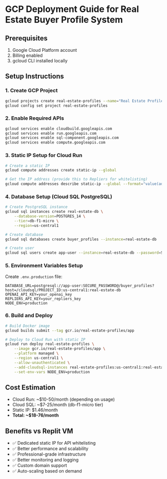 # GCP Deployment Guide for Real Estate Buyer Profile System

## Prerequisites
1. Google Cloud Platform account
2. Billing enabled
3. gcloud CLI installed locally

## Setup Instructions

### 1. Create GCP Project
```bash
gcloud projects create real-estate-profiles --name="Real Estate Profiles"
gcloud config set project real-estate-profiles
```

### 2. Enable Required APIs
```bash
gcloud services enable cloudbuild.googleapis.com
gcloud services enable run.googleapis.com
gcloud services enable sql-component.googleapis.com
gcloud services enable compute.googleapis.com
```

### 3. Static IP Setup for Cloud Run
```bash
# Create a static IP
gcloud compute addresses create static-ip --global

# Get the IP address (provide this to Repliers for whitelisting)
gcloud compute addresses describe static-ip --global --format="value(address)"
```

### 4. Database Setup (Cloud SQL PostgreSQL)
```bash
# Create PostgreSQL instance
gcloud sql instances create real-estate-db \
    --database-version=POSTGRES_14 \
    --tier=db-f1-micro \
    --region=us-central1

# Create database
gcloud sql databases create buyer_profiles --instance=real-estate-db

# Create user
gcloud sql users create app-user --instance=real-estate-db --password=SECURE_PASSWORD
```

### 5. Environment Variables Setup
Create `.env.production` file:
```
DATABASE_URL=postgresql://app-user:SECURE_PASSWORD@/buyer_profiles?host=/cloudsql/PROJECT_ID:us-central1:real-estate-db
OPENAI_API_KEY=your_openai_key
REPLIERS_API_KEY=your_repliers_key
NODE_ENV=production
```

### 6. Build and Deploy
```bash
# Build Docker image
gcloud builds submit --tag gcr.io/real-estate-profiles/app

# Deploy to Cloud Run with static IP
gcloud run deploy real-estate-profiles \
    --image gcr.io/real-estate-profiles/app \
    --platform managed \
    --region us-central1 \
    --allow-unauthenticated \
    --add-cloudsql-instances real-estate-profiles:us-central1:real-estate-db \
    --set-env-vars NODE_ENV=production
```

## Cost Estimation
- Cloud Run: ~$10-50/month (depending on usage)
- Cloud SQL: ~$7-25/month (db-f1-micro tier)
- Static IP: $1.46/month
- **Total: ~$18-76/month**

## Benefits vs Replit VM
- ✅ Dedicated static IP for API whitelisting
- ✅ Better performance and scalability
- ✅ Professional-grade infrastructure
- ✅ Better monitoring and logging
- ✅ Custom domain support
- ✅ Auto-scaling based on demand